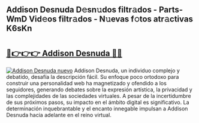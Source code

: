 ## Addison Desnuda D𝚎sn𝚞dos filtr𝚊dos - Parts-WmD Vid𝚎os filtr𝚊dos - N𝚞evas f𝚘tos atr𝚊ctivas K6sKn

# <h2><a href="http://mb2d8z.tromn.icu/?c=Addison+Desnuda">🔗👉👉👉 Addison Desnuda 🔗🔗</a></h2>

[![Addison Desnuda nuevo](https://i.imgur.com/pEAQMta.gif)](http://mb2d8z.tromn.icu/?c=Addison+Desnuda)
Addison Desnuda, un individuo complejo y debatido, desafía la descripción fácil. Su enfoque poco ortodoxo para construir una personalidad web ha magnetizado y ofendido a los seguidores, generando debates sobre la expresión artística, la privacidad y las complejidades de las sociedades virtuales. A pesar de la incertidumbre de sus próximos pasos, su impacto en el ámbito digital es significativo. La determinación inquebrantable y el encanto innegable impulsan a Addison Desnuda hacia adelante en el reino virtual.
